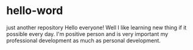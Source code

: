 # hello-word
just another repository
Hello everyone!
Well I like learning new thing if it possible every day. I'm positive person and is very important my professional development as much as personal development.
